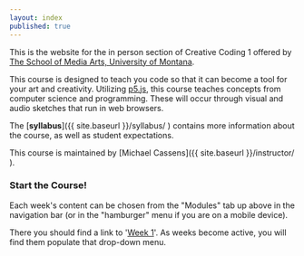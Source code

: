 ```yaml
---
layout: index
published: true
---
```



This is the website for the in person section of Creative Coding 1 offered by [The School of Media Arts, University of Montana](http://www.umt.edu/mediaarts/).

This course is designed to teach you code so that it can become a tool for your art and creativity. Utilizing [p5.js](https://p5js.org), this course teaches concepts from computer science and programming. These will occur through visual and audio sketches that run in web browsers.

The [**syllabus**]({{ site.baseurl }}/syllabus/ ) contains more information about the course, as well as student expectations.


This course is maintained by [Michael Cassens]({{ site.baseurl }}/instructor/ ). 

<!--
For questions about course content or problems, please e-mail the primary contact [Stephanie Whitney](mailto:stephanie1.whitney@umconnect.umt.edu)
-->

### Start the Course!

Each week's content can be chosen from the "Modules" tab up above in the navigation bar (or in the "hamburger" menu if you are on a mobile device).

There you should find a link to '[Week 1]({{site.baseurl}}/modules/week-1/welcome-to-mart120/)'. As weeks become active, you will find them populate that drop-down menu.



<!--
<div class="embed-responsive embed-responsive-16by9"><iframe class="embed-responsive-item" src="https://www.youtube.com/embed/xE7-fWrOkaQ" frameborder="0" allowfullscreen></iframe></div>
-->



